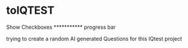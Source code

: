 # toIQTEST
Show Checkboxes *********** progress bar

trying to create a random AI generated Questions for this IQtest project 
